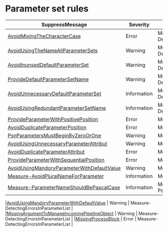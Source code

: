 ﻿# Parameter set rules

| SuppressMessage | Severity | Rule name |
|-----------------------|---------------------------|-----------------------------------------------|
|[AvoidMixingTheCharacterCase](./AvoidMixingTheCharacterCase.md) | Error | Measure-DetectingErrorsInDefaultParameterSetName |
|[AvoidUsingTheNameAllParameterSets](./AvoidUsingTheNameAllParameterSets.md) | Warning | Measure-DetectingErrorsInDefaultParameterSetName |
|[AvoidInunsedDefaultParameterSet](./AvoidInunsedDefaultParameterSet.md) | Warning | Measure-DetectingErrorsInDefaultParameterSetName |
|[ProvideDefaultParameterSetName](./ProvideDefaultParameterSetName.md) | Warning | Measure-DetectingErrorsInDefaultParameterSetName |
|[AvoidUnnecessaryDefaultParameterSet](./AvoidUnnecessaryDefaultParameterSet.md) | Information | Measure-DetectingErrorsInDefaultParameterSetName |
|[AvoidUsingRedundantParameterSetName](./AvoidUsingRedundantParameterSetName.md) | Information | Measure-DetectingErrorsInDefaultParameterSetName |
|[ProvideParameterWithPositivePosition](./ProvideParameterWithPositivePosition.md) | Error | Measure-DetectingErrorsInParameterList |
|[AvoidDuplicateParameterPosition](./AvoidDuplicateParameterPosition.md) | Error | Measure-DetectingErrorsInParameterList |
|[PsnParametersMustBeginByZeroOrOne](./PsnParametersMustBeginByZeroOrOne.md) | Warning | Measure-DetectingErrorsInParameterList |
|[AvoidUsingUnnecessaryParameterAttribut](./AvoidUsingUnnecessaryParameterAttribut.md) | Warning | Measure-DetectingErrorsInParameterList |
|[AvoidDuplicateParameterAttribut](./AvoidDuplicateParameterAttribut.md) | Error | Measure-DetectingErrorsInParameterList |
|[ProvideParameterWithSequentialPosition](./ProvideParameterWithSequentialPosition.md) | Error | Measure-DetectingErrorsInParameterList |
|[AvoidUsingMandoryParameterWithDefaultValue](./AvoidUsingMandoryParameterWithDefaultValue.md) | Warning | Measure-DetectingErrorsInParameterList |
|[Measure-AvoidPluralNameForParameter](./Measure-AvoidPluralNameForParameter.md) | Information | Measure-AvoidPluralNameForParameter|
|[Measure-ParameterNameShouldBePascalCase](./Measure-ParameterNameShouldBePascalCase.md) | Information | Measure-ParameterNameShouldBePascalCase |

|[AvoidUsingMandoryParameterWithDefaultValue](./AvoidUsingMandoryParameterWithDefaultValue.md) | Warning | Measure-DetectingErrorsInParameterList |
|[MissingArgumentToManageIncomingPipelineObject](./MissingArgumentToManageIncomingPipelineObject.md) | Warning | Measure-DetectingErrorsInParameterList |
|[MissingProcessBlock](./MissingProcessBlock.md) | Error | Measure-DetectingErrorsInParameterList |



